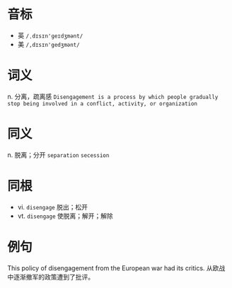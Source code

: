 # 音标

- 英 `/ˌdɪsɪn'ɡeɪdʒmənt/`
- 美 `/,dɪsɪn'gedʒmənt/`

# 词义

n. 分离，疏离感
`Disengagement is a process by which people gradually stop being involved in a conflict, activity, or organization`

# 同义

n. 脱离；分开
`separation` `secession`

# 同根

- vi. `disengage` 脱出；松开
- vt. `disengage` 使脱离；解开；解除

# 例句

This policy of disengagement from the European war had its critics.
从欧战中逐渐撤军的政策遭到了批评。



